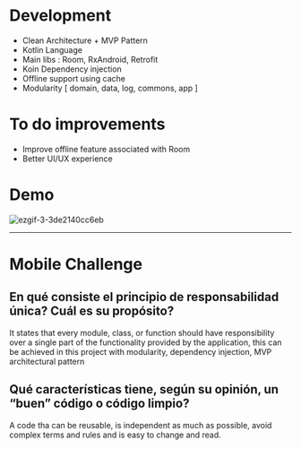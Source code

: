 # Development 

- Clean Architecture + MVP Pattern
- Kotlin Language
- Main libs : Room, RxAndroid, Retrofit
- Koin Dependency injection 
- Offline support using cache
- Modularity [ domain, data, log, commons, app ]

# To do improvements
- Improve offline feature associated with Room
- Better UI/UX experience

# Demo
![ezgif-3-3de2140cc6eb](https://user-images.githubusercontent.com/8259531/62016390-40107600-b188-11e9-98dc-16ee6714f5c2.gif)

------------------------------------------------------------------------
# Mobile Challenge

## En qué consiste el principio de responsabilidad única? Cuál es su propósito?
It states that every module, class, or function should have responsibility over a single part of the functionality provided by the application, this can be achieved in this project with modularity, dependency injection, MVP architectural pattern

## Qué características tiene, según su opinión, un “buen” código o código limpio?
A code tha can be reusable, is independent as much as possible, avoid complex terms and rules and is easy to change and read. 

